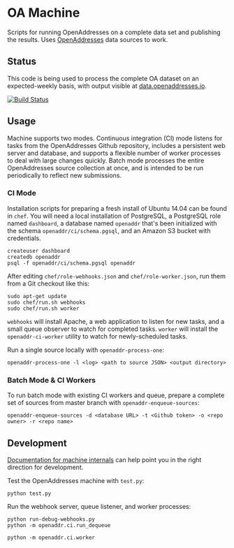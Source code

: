 OA Machine
==========

Scripts for running OpenAddresses on a complete data set and publishing
the results. Uses [OpenAddresses](https://github.com/openaddresses/openaddresses)
data sources to work.

Status
------

This code is being used to process the complete OA dataset on an expected-weekly
basis, with output visible at [data.openaddresses.io](http://data.openaddresses.io).

[![Build Status](https://travis-ci.org/openaddresses/machine.svg?branch=master)](https://travis-ci.org/openaddresses/machine/branches)

Usage
-----

Machine supports two modes. Continuous integration (CI) mode listens for tasks
from the OpenAddresses Github repository, includes a persistent web server and
database, and supports a flexible number of worker processes to deal with large
changes quickly. Batch mode processes the entire OpenAddresses source
collection at once, and is intended to be run periodically to reflect new
submissions.

### CI Mode

Installation scripts for preparing a fresh install of Ubuntu 14.04 can be found
in `chef`. You will need a local installation of PostgreSQL, a PostgreSQL role 
named `dashboard`, a database named `openaddr` that's been initialized with the 
schema `openaddr/ci/schema.pgsql`, and an Amazon S3 bucket with credentials.

    createuser dashboard
    createdb openaddr
    ﻿psql -f openaddr/ci/schema.pgsql openaddr

After editing `chef/role-webhooks.json` and `chef/role-worker.json`, run them
from a Git checkout like this:

    sudo apt-get update
    sudo chef/run.sh webhooks
    sudo chef/run.sh worker

`webhooks` will install Apache, a web application to listen for new tasks, and
a small queue observer to watch for completed tasks. `worker` will install the
`openaddr-ci-worker` utility to watch for newly-scheduled tasks.

Run a single source locally with `openaddr-process-one`:

    openaddr-process-one -l <log> <path to source JSON> <output directory>

### Batch Mode & CI Workers

To run batch mode with existing CI workers and queue, prepare a complete set of
sources from master branch with `openaddr-enqueue-sources`:

    openaddr-enqueue-sources -d <database URL> -t <Github token> -o <repo owner> -r <repo name>

Development
-----------

[Documentation for machine internals](docs/README.md) can help point you in the
right direction for development.

Test the OpenAddresses machine with `test.py`:

    python test.py

Run the webhook server, queue listener, and worker processes:

    python run-debug-webhooks.py
    python -m openaddr.ci.run_dequeue
    
    python -m openaddr.ci.worker
